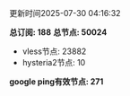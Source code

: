 更新时间2025-07-30 04:16:32

**总订阅: 188**
**总节点: 50024**
- vless节点: 23882
- hysteria2节点: 10

**google ping有效节点: 271**
